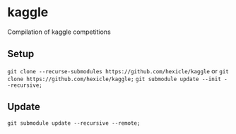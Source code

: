 # kaggle
Compilation of kaggle competitions

## Setup
`git clone --recurse-submodules https://github.com/hexicle/kaggle`
or 
`git clone https://github.com/hexicle/kaggle;`
`git submodule update --init --recursive;`

## Update
`git submodule update --recursive --remote;`
